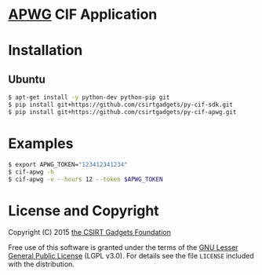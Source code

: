 # [APWG](http://apwg.org) CIF Application

# Installation
## Ubuntu
  ```bash
  $ apt-get install -y python-dev python-pip git
  $ pip install git+https://github.com/csirtgadgets/py-cif-sdk.git
  $ pip install git+https://github.com/csirtgadgets/py-cif-apwg.git
  ```
  
# Examples
  ```bash
  $ export APWG_TOKEN="123412341234"
  $ cif-apwg -h
  $ cif-apwg -v --hours 12 --token $APWG_TOKEN
  ```

# License and Copyright

Copyright (C) 2015 [the CSIRT Gadgets Foundation](http://csirtgadgets.org)

Free use of this software is granted under the terms of the [GNU Lesser General Public License](https://www.gnu.org/licenses/lgpl.html) (LGPL v3.0). For details see the file ``LICENSE`` included with the distribution.
